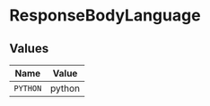 # ResponseBodyLanguage


## Values

| Name     | Value    |
| -------- | -------- |
| `PYTHON` | python   |